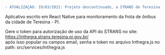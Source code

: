 
```diff
- ATUALIZAÇÃO: 19/03/2021: Projeto descontinuado, a STRANS de Teresina - PI desativou a API que fornecia os dados em tempo real da frota da cidade durante os primeiros meses de pandemia, mediante a redução da circulação de ônibus na cidade. Até o momento não consegui informações se há planos para reativação da API.
```


Aplicativo escrito em React Native para monitoramento da frota de ônibus da cidade de Teresina - PI.</br>

Gere o token para autorização de uso da API do STRANS no site: https://inthegra.strans.teresina.pi.gov.br/ </br>
após isso popular os campos email, senha e token no arquivo Inthegra.js no path: src/services/Inthegra.js</br>
